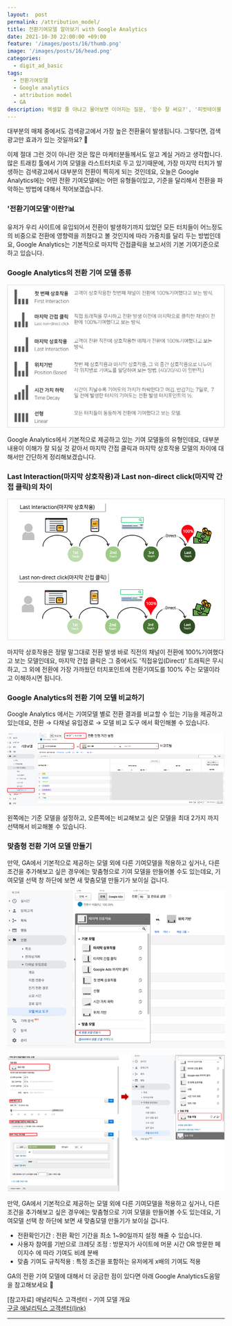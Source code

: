 ```yaml
---
layout:  post
permalink: /attribution_model/
title: 전환기여모델 알아보기 with Google Analytics
date: 2021-10-30 22:00:00 +09:00
feature: '/images/posts/16/thumb.png'
image: '/images/posts/16/head.png'
categories:
  - digit_ad_basic
tags:
  - 전환기여모델
  - Google analytics
  - attribution model
  - GA
description: 엑셀할 줄 아냐고 물어보면 이어지는 질문, '함수 잘 써요?', '피벗테이블 잘 써요?'. 엑셀 피벗테이블은 무엇이고, 어떨 때 어떻게 쓰면 좋은지 알아보도록 하겠습니다.
---
```


대부분의 매체 중에서도 검색광고에서 가장 높은 전환율이 발생됩니다.
그렇다면, 검색광고만 효과가 있는 것일까요? 🤔


이제 절대 그런 것이 아니란 것은 많은 마케터분들께서도 알고 계실 거라고 생각합니다. 많은 트래킹 툴에서 기여 모델을 라스트터치로 두고 있기때문에, 가장 마지막 터치가 발생하는 검색광고에서 대부분의 전환이 찍히게 되는 것인데요, 오늘은 Google Analytics에는 어떤 전환 기여모델에는 어떤 유형들이있고, 기준을 달리해서 전환을 파악하는 방법에 대해서 적어보겠습니다.


### '전환기여모델'이란?📊


유저가 우리 사이트에 유입되어서 전환이 발생하기까지 있었던 모든 터치들이 어느정도의 비중으로 전환에 영향력을 끼쳤다고 볼 것인지에 따라 가중치를 달리 두는 방법인데요, Google Analytics는 기본적으로 마지막 간접클릭을 보고서의 기본 기여기준으로 하고 있습니다.

### Google Analytics의 전환 기여 모델 종류

![att_model1](/images/posts/16/attribution_model2.jpg)


Google Analytics에서 기본적으로 제공하고 있는 기여 모델들의 유형인데요, 대부분 내용이 이해가 잘 되실 것 같아서 마지막 간접 클릭과 마지막 상호작용 모델의 차이에 대해서만 간단하게 정리해보겠습니다.

### Last Interaction(마지막 상호작용)과 Last non-direct click(마지막 간접 클릭)의 차이


![att_model2](/images/posts/16/attribution_model3.png)

마지막 상호작용은 정말 말그대로 전환 발생 바로 직전의 채널이 전환에 100%기여했다고 보는 모델인데요,
마지막 간접 클릭은 그 중에서도 '직접유입(Direct)' 트래픽은 무시하고, 그 외에 전환에 가장 가까웠던 터치포인트에 전환기여도를 100% 주는 모델이라고 이해하시면 됩니다.


### Google Analytics의 전환 기여 모델 비교하기

Google Analytics 에서는 기여모델 별로 전환 결과를 비교할 수 있는 기능을 제공하고 있는데요,
전환 → 다채널 유입경로 → 모델 비교 도구 에서 확인해볼 수 있습니다.


![att_model3](/images/posts/16/attribution_model4.png)

왼쪽에는 기준 모델을 설정하고, 오른쪽에는 비교해보고 싶은 모델을 최대 2가지 까지 선택해서 비교해볼 수 있습니다.


### 맞춤형 전환 기여 모델 만들기

만약, GA에서 기본적으로 제공하는 모델 외에 다른 기여모델을 적용하고 싶거나, 다른 조건을 추가해보고 싶은 경우에는 맞춤형으로 기여 모델을 만들어볼 수도 있는데요,
기여모델 선택 창 하단에 보면 새 맞춤모델 만들기가 보이실 겁니다.

![att_model4](/images/posts/16/attribution_model5.png)

![att_model5](/images/posts/16/attribution_model8.png)


만약, GA에서 기본적으로 제공하는 모델 외에 다른 기여모델을 적용하고 싶거나, 다른 조건을 추가해보고 싶은 경우에는 맞춤형으로 기여 모델을 만들어볼 수도 있는데요, 기여모델 선택 창 하단에 보면 새 맞춤모델 만들기가 보이실 겁니다.

- 전환확인기간 : 전환 확인 기간을 최소 1~90일까지 설정 해줄 수 있습니다.
- 사용자 참여를 기반으로 크레딧 조정 : 방문자가 사이트에 머문 시간 OR 방문한 페이지수 에 따라 기여도 비례 분배
- 맞춤 기여도 규칙적용 : 특정 조건을 포함하는 유저에게 x배의 기여도 적용


GA의 전환 기여 모델에 대해서 더 궁금한 점이 있다면 아래 Google Analytics도움말을 참고해보세요 🙂

[참고자료]
애널리틱스 고객센터 - 기여 모델 개요
<br>
[구글 애널리틱스 고객센터(link)](https://support.google.com/analytics/answer/1662518?hl=ko&ref_topic=3205717)


-----------------------------
